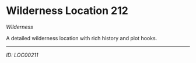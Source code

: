 # Wilderness Location 212

*Wilderness*

A detailed wilderness location with rich history and plot hooks.

---
*ID: LOC00211*